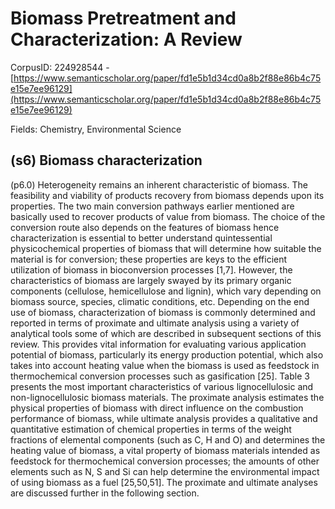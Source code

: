 # Biomass Pretreatment and Characterization: A Review

CorpusID: 224928544 - [https://www.semanticscholar.org/paper/fd1e5b1d34cd0a8b2f88e86b4c75e15e7ee96129](https://www.semanticscholar.org/paper/fd1e5b1d34cd0a8b2f88e86b4c75e15e7ee96129)

Fields: Chemistry, Environmental Science

## (s6) Biomass characterization
(p6.0) Heterogeneity remains an inherent characteristic of biomass. The feasibility and viability of products recovery from biomass depends upon its properties. The two main conversion pathways earlier mentioned are basically used to recover products of value from biomass. The choice of the conversion route also depends on the features of biomass hence characterization is essential to better understand quintessential physicochemical properties of biomass that will determine how suitable the material is for conversion; these properties are keys to the efficient utilization of biomass in bioconversion processes [1,7]. However, the characteristics of biomass are largely swayed by its primary organic components (cellulose, hemicellulose and lignin), which vary depending on biomass source, species, climatic conditions, etc. Depending on the end use of biomass, characterization of biomass is commonly determined and reported in terms of proximate and ultimate analysis using a variety of analytical tools some of which are described in subsequent sections of this review. This provides vital information for evaluating various application potential of biomass, particularly its energy production potential, which also takes into account heating value when the biomass is used as feedstock in thermochemical conversion processes such as gasification [25]. Table 3 presents the most important characteristics of various lignocellulosic and non-lignocellulosic biomass materials. The proximate analysis estimates the physical properties of biomass with direct influence on the combustion performance of biomass, while ultimate analysis provides a qualitative and quantitative estimation of chemical properties in terms of the weight fractions of elemental components (such as C, H and O) and determines the heating value of biomass, a vital property of biomass materials intended as feedstock for thermochemical conversion processes; the amounts of other elements such as N, S and Si can help determine the environmental impact of using biomass as a fuel [25,50,51]. The proximate and ultimate analyses are discussed further in the following section.
